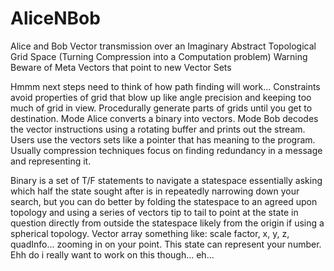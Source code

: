 # AliceNBob
Alice and Bob  Vector transmission over an Imaginary Abstract Topological Grid Space
(Turning Compression into a Computation problem)
Warning Beware of Meta Vectors that point to new Vector Sets

Hmmm next steps need to think of how path finding will work... Constraints avoid properties of grid that blow up like angle precision and keeping too much of grid in view. Procedurally generate parts of grids until you get to destination. Mode Alice converts a binary into vectors. Mode Bob decodes the vector instructions using a rotating buffer and prints out the stream. Users use the vectors sets like a pointer that has meaning to the program. Usually compression techniques focus on finding redundancy in a message and representing it. 


Binary is a set of T/F statements to navigate a statespace essentially asking which half the state sought after is in repeatedly narrowing down your search, but you can do better by folding the statespace to an agreed upon topology and using a series of vectors tip to tail to point at the state in question directly from outside the statespace likely from the origin if using a spherical topology. Vector array something like: scale factor, x, y, z, quadInfo... zooming in on your point.   This state can represent your number. Ehh do i really want to work on this though... eh...      

